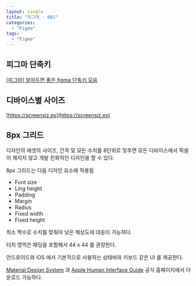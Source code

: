 ```yaml
---
layout: single
title: "피그마 - 001"
categories:
  - "Figma"
tags:
  - "Figma"
---
```


## 피그마 단축키

[[피그마] 알아두면 좋은 figma 단축키 모음](https://nicecarrot2.tistory.com/93)

## 디바이스별 사이즈

[https://screensiz.es](https://screensiz.es)

## 8px 그리드

디자인의 에셋의 사이즈, 간격 및 모든 수치를 8단위로 맞추면 모든 디바이스에서 픽셀이 깨지지 않고 개발 친화적인 디자인을 할 수 있다.

8px 그리드는 다음 디자인 요소에 적용됨

- Font size
- Ling height
- Padding
- Margin
- Radius
- Fixed width
- Fixed height

최소 짝수로 수치를 맞춰야 낮은 해상도에 대응이 가능하다.

터치 영역은 패딩을 포함해서 44 x 44 를 권장한다.

안드로이드와 iOS 에서 기본적으로 사용하는 상태바와 키보드 같은 UI 를 제공한다.

[Material Design System](https://material.io/resources) 과 [Apple Human Interface Guide](https://developer.apple.com/design/resources) 공식 홈페이지에서 다운로드 가능하다.



